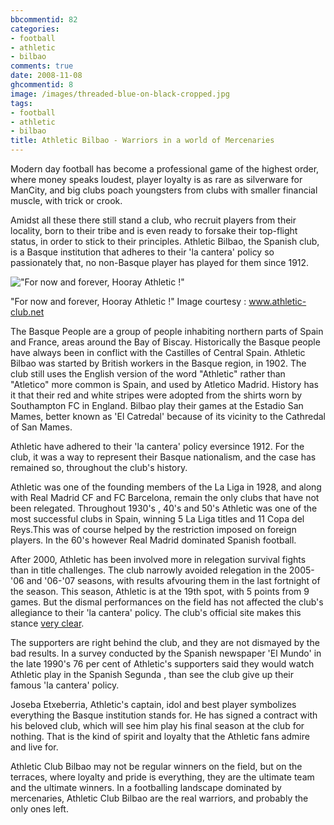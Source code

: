 ```yaml
---
bbcommentid: 82
categories:
- football
- athletic
- bilbao
comments: true
date: 2008-11-08
ghcommentid: 8
image: /images/threaded-blue-on-black-cropped.jpg
tags:
- football
- athletic
- bilbao
title: Athletic Bilbao - Warriors in a world of Mercenaries
---
```


Modern day football has become a professional game of the highest order, where money speaks loudest, player loyalty is as rare as silverware for ManCity, and big clubs poach youngsters from clubs with smaller financial muscle, with trick or crook.

Amidst all these there still stand a club, who recruit players from their locality, born to their tribe and is even ready to forsake their top-flight status, in order to stick to their principles. Athletic Bilbao, the Spanish club, is a Basque institution that adheres to their 'la cantera' policy so passionately that, no non-Basque player has played for them since 1912.

!["For now and forever, Hooray Athletic !"](http://lh6.ggpht.com/_bZ_kjFIgY0w/SRVbQyFlrRI/AAAAAAAAAj0/zIOTJ0x1f1Y/athletic.jpg "For now and forever, Hooray Athletic !")

"For now and forever, Hooray Athletic !" Image courtesy : www.athletic-club.net


The Basque People are a group of people inhabiting northern parts of Spain and France, areas around the Bay of Biscay. Historically the Basque people have always been in conflict with the Castilles of Central Spain. Athletic Bilbao was started by British workers in the Basque region, in 1902. The club still uses the English version of the word "Athletic" rather than "Atletico" more common is Spain, and used by Atletico Madrid. History has it that their red and white stripes were adopted from the shirts worn by Southampton FC in England. Bilbao play their games at the Estadio San Mames, better known as 'El Catredal' because of its vicinity to the Cathredal of San Mames.

Athletic have adhered to their 'la cantera' policy eversince 1912. For the club, it was a way to represent their Basque nationalism, and the case has remained so, throughout the club's history.

Athletic was one of the founding members of the La Liga in 1928, and along with Real Madrid CF and FC Barcelona, remain the only clubs that have not been relegated. Throughout 1930's , 40's and 50's Athletic was one of the most successful clubs in Spain, winning 5 La Liga titles and 11 Copa del Reys.This was of course helped by the restriction imposed on foreign players. In the 60's however Real Madrid dominated Spanish football.

After 2000, Athletic has been involved more in relegation survival fights than in title challenges. The club narrowly avoided relegation in the 2005-'06 and '06-'07 seasons, with results afvouring them in the last fortnight of the season. This season, Athletic is at the 19th spot, with 5 points from 9 games. But the dismal performances on the field has not affected the club's allegiance to their 'la cantera' policy. The club's official site makes this stance [very clear](http://www.athletic-club.net/web/main.asp?a=2&b=1&c=1&d=0&idi=2).

The supporters are right behind the club, and they are not dismayed by the bad results. In a survey conducted by the Spanish newspaper 'El Mundo' in the late 1990's 76 per cent of Athletic's supporters said they would watch Athletic play in the Spanish Segunda , than see the club give up their famous 'la cantera' policy.

Joseba Etxeberria, Athletic's captain, idol and best player symbolizes everything the Basque institution stands for. He has signed a contract with his beloved club, which will see him play his final season at the club for nothing. That is the kind of spirit and loyalty that the Athletic fans admire and live for.

Athletic Club Bilbao may not be regular winners on the field, but on the terraces, where loyalty and pride is everything, they are the ultimate team and the ultimate winners. In a footballing landscape dominated by mercenaries, Athletic Club Bilbao are the real warriors, and probably the only ones left.